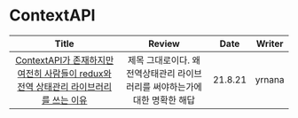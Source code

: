 # ContextAPI

|                                                                                                                                                                                                                       Title                                                                                                                                                                                                                        |                                   Review                                    |  Date   | Writer |
| :------------------------------------------------------------------------------------------------------------------------------------------------------------------------------------------------------------------------------------------------------------------------------------------------------------------------------------------------------------------------------------------------------------------------------------------------: | :-------------------------------------------------------------------------: | :-----: | :----: |
| <a href="https://velog.io/@yrnana/Context-API%EA%B0%80-%EC%A1%B4%EC%9E%AC%ED%95%98%EC%A7%80%EB%A7%8C-%EC%97%AC%EC%A0%84%ED%9E%88-%EC%82%AC%EB%9E%8C%EB%93%A4%EC%9D%B4-redux%EC%99%80-%EC%A0%84%EC%97%AD-%EC%83%81%ED%83%9C%EA%B4%80%EB%A6%AC-%EB%9D%BC%EC%9D%B4%EB%B8%8C%EB%9F%AC%EB%A6%AC%EB%A5%BC-%EC%93%B0%EB%8A%94-%EC%9D%B4%EC%9C%A0" target="_blank">ContextAPI가 존재하지만 여전히 사람들이 redux와 전역 상태관리 라이브러리를 쓰는 이유<a> | 제목 그대로이다. 왜 전역상태관리 라이브러리를 써야하는가에 대한 명확한 해답 | 21.8.21 | yrnana |
